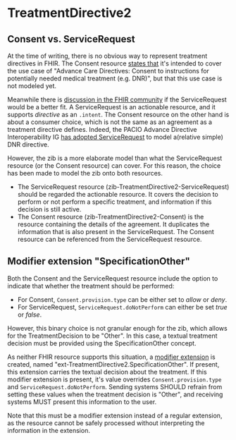 # TreatmentDirective2
## Consent vs. ServiceRequest
At the time of writing, there is no obvious way to represent treatment directives in FHIR. The Consent resource [states that](https://www.hl7.org/fhir/R4/consent.html#scope) it's intended to cover the use case of "Advance Care Directives: Consent to instructions for potentially needed medical treatment (e.g. DNR)", but that this use case is not modeled yet.

Meanwhile there is [discussion in the FHIR community](https://jira.hl7.org/browse/FHIR-50903) if the ServiceRequest would be a better fit. A ServiceRequest is an actionable resource, and it supports _directive_ as an `.intent`. The Consent resource on the other hand is about a consumer choice, which is not the same as an agreement as a treatment directive defines. Indeed, the PACIO Advance Directive Interoperability IG [has adopted ServiceRequest](https://build.fhir.org/ig/HL7/fhir-pacio-adi/StructureDefinition-ADI-PMOCPRServiceRequest.html) to model a(relative simple) DNR directive.

However, the zib is a more elaborate model than what the ServiceRequest resource (or the Consent resource) can cover. For this reason, the choice has been made to model the zib onto both resources.

* The ServiceRequest resource (zib-TreatmentDirective2-ServiceRequest) should be regarded the actionable resource. It covers the decision to perform or not perform a specific treatment, and information if this decision is still active.
* The Consent resource (zib-TreatmentDirective2-Consent) is the resource containing the details of the agreement. It duplicates the information that is also present in the ServiceRequest. The Consent resource can be referenced from the ServiceRequest resource.

## Modifier extension "SpecificationOther"
Both the Consent and the ServiceRequest resource include the option to indicate that whether the treatment should be performed:

* For Consent, `Consent.provision.type` can be either set to _allow_ or _deny_.
* For ServiceRequest, `ServiceRequest.doNotPerform` can either be set _true_ or _false_.

However, this binary choice is not granular enough for the zib, which allows for the TreatmentDecision to be "Other". In this case, a textual treatment decision must be provided using the SpecificationOther concept.

As neither FHIR resource supports this situation, a [modifier extension](https://www.hl7.org/fhir/R4/extensibility.html#modifierExtension) is created, named "ext-TreatmentDirective2.SpecificationOther". If present, this extension carries the textual decision about the treatment. If this modifier extension is present, it's value overrides `Consent.provision.type` and `ServiceRequest.doNotPerform`. Sending systems SHOULD refrain from setting these values when the treatment decision is "Other", and receiving systems MUST present this information to the user.

Note that this must be a modifier extension instead of a regular extension, as the resource cannot be safely processed without interpreting the information in the extension.